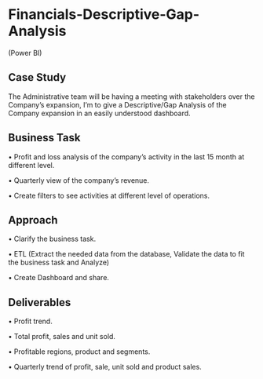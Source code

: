 # Financials-Descriptive-Gap-Analysis
(Power BI)

## Case Study
The Administrative team will be having a meeting with stakeholders over the Company’s expansion, I’m to give a Descriptive/Gap Analysis of the Company expansion in an easily understood dashboard.

## Business Task
•	Profit and loss analysis of the company’s activity in the last 15 month at different level.

•	Quarterly view of the company’s revenue.

•	Create filters to see activities at different level of operations.

## Approach
•	Clarify the business task.

•	ETL (Extract the needed data from the database, Validate the data to fit the business task and Analyze)

•	Create Dashboard and share.

## Deliverables
•	Profit trend.

•	Total profit, sales and unit sold.

•	Profitable regions, product and segments.

•	Quarterly trend of profit, sale, unit sold and product sales.

